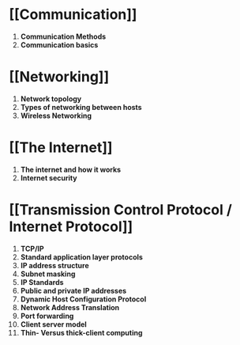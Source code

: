 # [[Communication]]
1. **Communication Methods**
2. **Communication basics**
# [[Networking]]
1. **Network topology**
2. **Types of networking between hosts**
3. **Wireless Networking**
# [[The Internet]]
1. **The internet and how it works**
2. **Internet security**
# [[Transmission Control Protocol / Internet Protocol]]
1. **TCP/IP**
2. **Standard application layer protocols**
3. **IP address structure**
4. **Subnet masking**
5. **IP Standards**
6. **Public and private IP addresses**
7. **Dynamic Host Configuration Protocol**
8. **Network Address Translation**
9. **Port forwarding**
10. **Client server model**
11. **Thin- Versus thick-client computing**